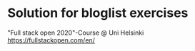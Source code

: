 # Solution for bloglist exercises 

"Full stack open 2020"-Course @ Uni Helsinki
https://fullstackopen.com/en/
